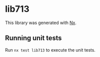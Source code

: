 # lib713

This library was generated with [Nx](https://nx.dev).

## Running unit tests

Run `nx test lib713` to execute the unit tests.
